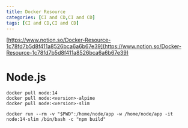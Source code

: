 ```yaml
---
title: Docker Resource
categories: [CI and CD,CI and CD]
tags: [CI and CD,CI and CD]
---
```


[https://www.notion.so/Docker-Resource-1c78fd7b5d8f411a8526bca6a6b67e39](https://www.notion.so/Docker-Resource-1c78fd7b5d8f411a8526bca6a6b67e39)


# Node.js


```shell
docker pull node:14
docker pull node:<version>-alpine
docker pull node:<version>-slim

docker run --rm -v "$PWD":/home/node/app -w /home/node/app -it node:14-slim /bin/bash -c "npm build"
```

